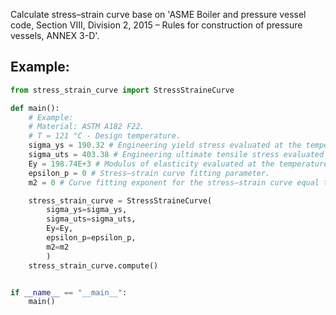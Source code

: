 Calculate stress–strain curve base on 'ASME Boiler and pressure vessel code, Section VIII, Division 2, 2015 – Rules for construction of pressure vessels, ANNEX 3-D'.

## Example:
```python
from stress_strain_curve import StressStraineCurve

def main():
    # Example:
    # Material: ASTM A182 F22.
    # T = 121 °С - Design temperature.
    sigma_ys = 190.32 # Engineering yield stress evaluated at the temperature of interest  [MPa].
    sigma_uts = 403.38 # Engineering ultimate tensile stress evaluated at the temperature of interest  [MPa].
    Ey = 198.74E+3 # Modulus of elasticity evaluated at the temperature of interest [MPa].
    epsilon_p = 0 # Stress–strain curve fitting parameter.
    m2 = 0 # Curve fitting exponent for the stress–strain curve equal to the true strain at the true ultimate stress.

    stress_strain_curve = StressStraineCurve(
        sigma_ys=sigma_ys,
        sigma_uts=sigma_uts,
        Ey=Ey,
        epsilon_p=epsilon_p,
        m2=m2
        )
    stress_strain_curve.compute()


if __name__ == "__main__":
    main()

```